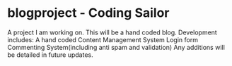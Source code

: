 blogproject - Coding Sailor
===========

A project I am working on.
This will be a hand coded blog. 
Development includes: 
A hand coded Content Management System
Login form
Commenting System(including anti spam and validation)
Any additions will be detailed in future updates.
